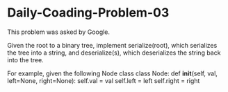 # Daily-Coading-Problem-03

This problem was asked by Google.

Given the root to a binary tree, implement serialize(root), which serializes the tree into a string, and deserialize(s), which deserializes the string back into the tree.


For example, given the following Node class
class Node:
    def __init__(self, val, left=None, right=None):
        self.val = val
        self.left = left
        self.right = right
        

